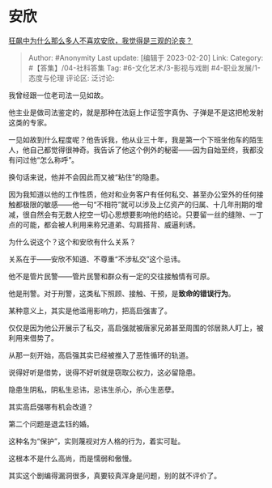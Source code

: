 # 安欣
[狂飙中为什么那么多人不喜欢安欣，我觉得是三观的沦丧？](https://www.zhihu.com/question/582101957/answer/2900194423)

> Author: #Anonymity
> Last update: [编辑于 2023-02-20]
> Link:
> Category: #【答集】/04-社科答集
> Tag: #6-文化艺术/3-影视与戏剧 #4-职业发展/1-态度与伦理
> 评论区:
> 泛讨论:

我曾经跟一位老司法一见如故。

他主业是做司法鉴定的，就是那种在法庭上作证签字真伪、子弹是不是这把枪发射这类的专家。

一见如故到什么程度呢？他告诉我，他从业三十年，我是第一个下班坐他车的陌生人，他自己都觉得很神奇。我告诉了他这个例外的秘密——因为自始至终，我都没有问过他“怎么称呼”。

换句话来说，他并不会因此而又被“粘住”的隐患。

因为我知道以他的工作性质，他对和业务客户有任何私交、甚至办公室外的任何接触都极限的敏感——他一句“不相符”就可以涉及上亿资产的归属、十几年刑期的增减，很自然会有无数人挖空一切心思想要影响他的结论。只要留一丝的缝隙、一丁点的可能，都会被人利用来称兄道弟、勾肩搭背、威逼利诱。

为什么说这个？这个和安欣有什么关系？

关系在于——安欣不知道、不尊重“不涉私交”这个忌讳。

他不是管片民警——管片民警和群众有一定的交往接触情有可原。

他是刑警。对于刑警，这类私下照顾、接触、干预，是**致命的错误行为**。

某种意义上，其实是他滥用影响力，把高启强害了。

仅仅是因为他公开展示了私交，高启强就被唐家兄弟甚至周围的邻居熟人盯上，被利用来借势了。

从那一刻开始，高启强其实已经被推入了恶性循环的轨道。

说得好听是借势，说得不好听就是窃取公权力，这必留隐患。

隐患生阴私，阴私生忌讳，忌讳生杀心，杀心生恶孽。

其实高启强哪有机会改道？

第二个问题是退孟钰的婚。

这种名为“保护”，实则蔑视对方人格的行为，着实可耻。

这根本不是什么高尚，而是懦弱和傲慢。

其实这个剧编得漏洞很多，真要较真浑身是问题，别的就不评价了。

